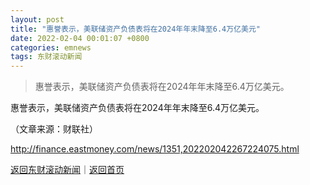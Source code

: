 ```yaml
---
layout: post
title: "惠誉表示，美联储资产负债表将在2024年年末降至6.4万亿美元"
date: 2022-02-04 00:01:07 +0800
categories: emnews
tags: 东财滚动新闻
---
```

> 惠誉表示，美联储资产负债表将在2024年年末降至6.4万亿美元。

<p>惠誉表示，美联储资产负债表将在2024年年末降至6.4万亿美元。</p><p class="em_media">（文章来源：财联社）</p>

<http://finance.eastmoney.com/news/1351,202202042267224075.html>

[返回东财滚动新闻](//finews.withounder.com/emnews/)｜[返回首页](//finews.withounder.com/)